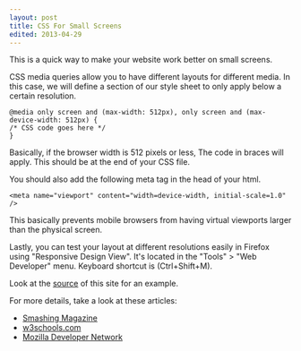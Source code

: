 ```yaml
---
layout: post
title: CSS For Small Screens
edited: 2013-04-29
---
```

This is a quick way to make your website work better on small screens.

CSS media queries allow you to have different layouts for different media.
In this case, we will define a section of our style sheet to only apply below a certain resolution.

    @media only screen and (max-width: 512px), only screen and (max-device-width: 512px) {
    /* CSS code goes here */
    }

Basically, if the browser width is 512 pixels or less, The code in braces will apply.
This should be at the end of your CSS file.

You should also add the following meta tag in the head of your html.

    <meta name="viewport" content="width=device-width, initial-scale=1.0" />

This basically prevents mobile browsers from having virtual viewports larger than the physical screen.

Lastly, you can test your layout at different resolutions easily in Firefox using "Responsive Design View".
It's located in the "Tools" > "Web Developer" menu.
Keyboard shortcut is (Ctrl+Shift+M).

Look at the [source](https://github.com/tortxof/djones.co-www) of this site for an example.

For more details, take a look at these articles:

- [Smashing Magazine](http://mobile.smashingmagazine.com/2010/07/19/how-to-use-css3-media-queries-to-create-a-mobile-version-of-your-website/)
- [w3schools.com](http://www.w3schools.com/css/css_mediatypes.asp)
- [Mozilla Developer Network](https://developer.mozilla.org/en-US/docs/CSS/Media_queries)
